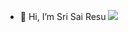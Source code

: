 - 👋 Hi, I’m Sri Sai Resu
![](https://komarev.com/ghpvc/?username=imkingofuniverse&label=PROFILE+VIEWS)


<!---
imkingofuniverse/imkingofuniverse is a ✨ special ✨ repository because its `README.md` (this file) appears on your GitHub profile.
You can click the Preview link to take a look at your changes.
--->
